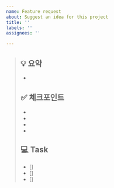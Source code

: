 ```yaml
---
name: Feature request
about: Suggest an idea for this project
title: ''
labels: ''
assignees: ''

---
```


> ## 💡 요약
> * 
> 
> ## ✅ 체크포인트
> * 
> * 
> * 
> * 
> 
> ## 💻 Task
> * []
> * []
> * []
